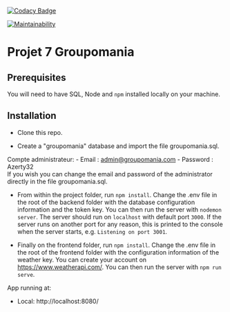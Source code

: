 [![Codacy Badge](https://app.codacy.com/project/badge/Grade/780ffb6498dc457bb4595a229a9b2b9b)](https://www.codacy.com/gh/JulienBrazzalotto/JulienBrazzalotto_7_02122021/dashboard?utm_source=github.com&amp;utm_medium=referral&amp;utm_content=JulienBrazzalotto/JulienBrazzalotto_7_02122021&amp;utm_campaign=Badge_Grade)

[![Maintainability](https://api.codeclimate.com/v1/badges/c91e723a848935126da5/maintainability)](https://codeclimate.com/github/JulienBrazzalotto/JulienBrazzalotto_7_02122021/maintainability)

# Projet 7 Groupomania #

## Prerequisites ##

You will need to have SQL, Node and `npm` installed locally on your machine.

## Installation ##

-   Clone this repo.

-   Create a "groupomania" database and import the file groupomania.sql.

Compte administrateur:
    -  Email : admin@groupomania.com
    -  Password : Azerty32  
If you wish you can change the email and password of the administrator directly in the file groupomania.sql.

-   From within the project folder, run `npm install`.
Change the .env file in the root of the backend folder with the database configuration information and the token key.
You can then run the server with `nodemon server`. 
The server should run on `localhost` with default port `3000`.
If the server runs on another port for any reason, this is printed to the console when the server starts, e.g. `Listening on port 3001`.

-   Finally on the frontend folder, run `npm install`.
Change the .env file in the root of the frontend folder with the configuration information of the weather key. You can create your account on https://www.weatherapi.com/.
You can then run the server with `npm run serve`.

App running at:
  - Local:   http://localhost:8080/